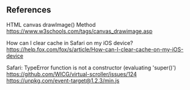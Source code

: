 ## References

HTML canvas drawImage() Method
https://www.w3schools.com/tags/canvas_drawimage.asp


How can I clear cache in Safari on my iOS device?
https://help.fox.com/fox/s/article/How-can-I-clear-cache-on-my-iOS-device


Safari: TypeError function is not a constructor (evaluating 'super()') 
https://github.com/WICG/virtual-scroller/issues/124
https://unpkg.com/event-target@1.2.3/min.js


